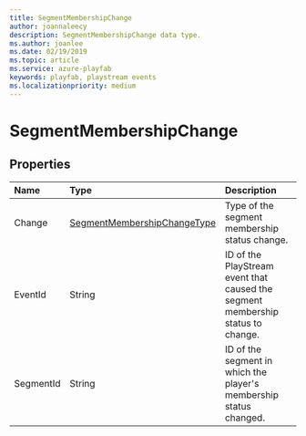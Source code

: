```yaml
---
title: SegmentMembershipChange
author: joannaleecy
description: SegmentMembershipChange data type.
ms.author: joanlee
ms.date: 02/19/2019
ms.topic: article
ms.service: azure-playfab
keywords: playfab, playstream events
ms.localizationpriority: medium
---
```


# SegmentMembershipChange

## Properties

|Name|Type|Description|
| :--------------------|:-------------------|:----------------------|
|Change|[SegmentMembershipChangeType](segmentmembershipchangetype.md)|Type of the segment membership status change.|
|EventId|String|ID of the PlayStream event that caused the segment membership status to change.|
|SegmentId|String|ID of the segment in which the player's membership status changed.|

